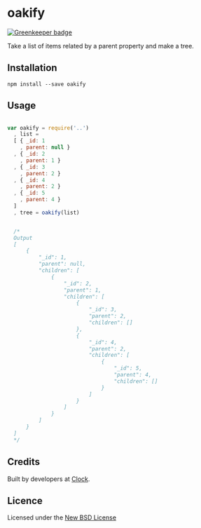 # oakify

[![Greenkeeper badge](https://badges.greenkeeper.io/clocklimited/oakify.svg)](https://greenkeeper.io/)

Take a list of items related by a parent property and make a tree.

## Installation

    npm install --save oakify

## Usage

```js

var oakify = require('..')
  , list =
  [ { _id: 1
    , parent: null }
  , { _id: 2
    , parent: 1 }
  , { _id: 3
    , parent: 2 }
  , { _id: 4
    , parent: 2 }
  , { _id: 5
    , parent: 4 }
  ]
  , tree = oakify(list)


  /*
  Output
  [
      {
          "_id": 1,
          "parent": null,
          "children": [
              {
                  "_id": 2,
                  "parent": 1,
                  "children": [
                      {
                          "_id": 3,
                          "parent": 2,
                          "children": []
                      },
                      {
                          "_id": 4,
                          "parent": 2,
                          "children": [
                              {
                                  "_id": 5,
                                  "parent": 4,
                                  "children": []
                              }
                          ]
                      }
                  ]
              }
          ]
      }
  ]
  */
```

## Credits
Built by developers at [Clock](http://clock.co.uk).

## Licence
Licensed under the [New BSD License](http://opensource.org/licenses/bsd-license.php)
